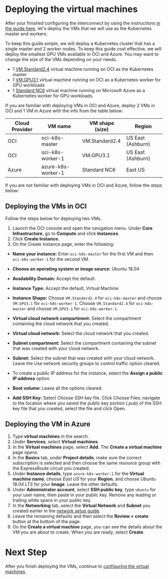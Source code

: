 # Deploying the virtual machines

After your finished configuring the interconnect by using the instructions [in the guide here](../docs/network-setup.md), let's deploy the VMs that we will use as the Kubernetes master and workers.

To keep this guide simple, we will deploy a Kubernetes cluster that has a single master and 2 worker nodes. To keep this guide cost effective, we will deploy the smallest GPU VMs available in OCI and Azure. You may want to change the size of the VMs depending on your needs.

- 1 [VM.Standard2.4](https://docs.cloud.oracle.com/iaas/Content/Compute/References/computeshapes.htm#virtualmachines) virtual machine running on OCI as the Kubernetes master
- 1 [VM.GPU3.1](https://docs.cloud.oracle.com/iaas/Content/Compute/References/computeshapes.htm#virtualmachines) virtual machine running on OCI as a Kubernetes worker for GPU workloads
- 1 [Standard NC6](https://docs.microsoft.com/en-us/azure/virtual-machines/windows/sizes-gpu#nc-series) virtual machine running on Microsoft Azure as a Kubernetes worker for GPU workloads.

If you are familiar with deploying VMs in OCI and Azure, deploy 2 VMs in OCI and 1 VM in Azure with the info from the table below:

| Cloud Provider | VM name            | VM shape (size) | Region            |
| -------------- | ------------------ | --------------- | ----------------- |
| OCI            | oci-k8s-master     | VM.Standard2.4  | US East (Ashburn) |
| OCI            | oci-k8s-worker-1   | VM.GPU3.1       | US East (Ashburn) |
| Azure          | azure-k8s-worker-1 | Standard NC6    | East US           |


If you are not familiar with deploying VMs in OCI and Azure, follow the steps below:

## Deploying the VMs in OCI

Follow the steps below for deploying two VMs. 

1. Launch the OCI console and open the navigation menu. Under **Core Infrastructure**, go to **Compute** and click **Instances**.
2. Click **Create Instance.**
3. On the Create Instance page, enter the following:

- **Name your instance:** Enter `oci-k8s-master` for the first VM and then `oci-k8s-worker-1` for the second VM.

- **Choose an operating system or image source:** Ubuntu 18.04

- **Availability Domain:** Accept the default.

- **Instance Type:** Accept the default, Virtual Machine.

- **Instance Shape:** Choose `VM.Standard2.4` for `oci-k8s-master` and choose `VM.GPU3.1` for `oci-k8s-worker-1`. Choose `VM.Standard2.4` for `oci-k8s-master` and choose `VM.GPU3.1` for `oci-k8s-worker-1`.

- **Virtual cloud network compartment:** Select the compartment containing the cloud network that you created.
- **Virtual cloud network:** Select the cloud network that you created.
- **Subnet compartment:** Select the compartment containing the subnet that was created with your cloud network.
- **Subnet:** Select the subnet that was created with your cloud network.
Leave the Use network security groups to control traffic option cleared.
- To create a public IP address for the instance, select the **Assign a public IP address** option.
- **Boot volume:** Leave all the options cleared.
- **Add SSH Key:** Select Choose SSH key file. Click Choose Files, navigate to the location where you saved the public key portion (.pub) of the SSH key file that you created, select the file and click Open.


## Deploying the VM in Azure

1. Type **virtual machines** in the search.
2. Under **Services**, select **Virtual machines**.
3. In the **Virtual machines** page, select **Add**. The **Create a virtual machine** page opens.
4. In the **Basics** tab, under **Project details**, make sure the correct subscription is selected and then choose the same resource group with the ExpressRoute circuit you created.
5. Under **Instance details**, type `azure-k8s-worker-1` for the **Virtual machine name**, choose *East US* for your **Region**, and choose *Ubuntu 18.04 LTS* for your **Image**. Leave the other defaults.
6. Under **Administrator account**, select **SSH public key**, type `ubuntu` for your user name, then paste in your public key. Remove any leading or trailing white space in your public key.
7. In the **Networking** tab, select the **Virtual Network** and **Subnet** you created earlier in the [network setup guide](../docs/network-setup.md).
8. Leave the remaining defaults and then select the **Review + create** button at the bottom of the page.
9. On the **Create a virtual machine** page, you can see the details about the VM you are about to create. When you are ready, select **Create**.

# Next Step

After you finish deploying the VMs, continue to [configuring the virtual machines](./docs/vm-setup.md).